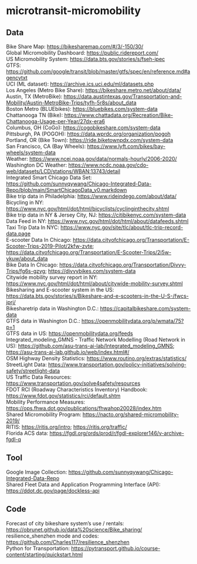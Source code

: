 # microtransit-micromobility
## Data
Bike Share Map: https://bikesharemap.com/#/3/-150/30/ <br>
Global Micromobility Dashboard: https://public.ridereport.com/ <br>
US Micromobility System: https://data.bts.gov/stories/s/fseh-ipec <br>
GTFS: https://github.com/google/transit/blob/master/gtfs/spec/en/reference.md#agencytxt <br>
UCI (ML dataset): https://archive.ics.uci.edu/ml/datasets.php <br>
Los Angeles (Metro Bike Share): https://bikeshare.metro.net/about/data/ <br>
Austin, TX (MetroBike): https://data.austintexas.gov/Transportation-and-Mobility/Austin-MetroBike-Trips/tyfh-5r8s/about_data <br>
Boston Metro (BLUEbikes): https://bluebikes.com/system-data <br>
Chattanooga TN (Bike): https://www.chattadata.org/Recreation/Bike-Chattanooga-Usage-per-Year/27dx-era6 <br>
Columbus, OH (CoGo): https://cogobikeshare.com/system-data <br>
Pittsburgh, PA (POGOH): https://data.wprdc.org/organization/pogoh <br>
Portland, OR (Bike Town): https://ride.biketownpdx.com/system-data <br>
San Francisco, CA (Bay Wheels): https://www.lyft.com/bikes/bay-wheels/system-data <br>
Weather: https://www.ncei.noaa.gov/data/normals-hourly/2006-2020/ <br>
Washington DC Weather: https://www.ncdc.noaa.gov/cdo-web/datasets/LCD/stations/WBAN:13743/detail <br>
Integrated Smart Chicago Data Set: https://github.com/sunnyqywang/Chicago-Integrated-Data-Repo/blob/main/SmartChicagoData_v0.markdown <br>
Bike trip data in Philadelphia: https://www.rideindego.com/about/data/ <br>
Bicycling in NY: https://www.nyc.gov/html/dot/html/bicyclists/cyclinginthecity.shtml <br>
Bike trip data in NY & Jersey City, NJ: https://citibikenyc.com/system-data <br>
Data Feed in NY: https://www.nyc.gov/html/dot/html/about/datafeeds.shtml <br>
Taxi Trip Data In NYC: https://www.nyc.gov/site/tlc/about/tlc-trip-record-data.page <br>
E-scooter Data In Chicago: https://data.cityofchicago.org/Transportation/E-Scooter-Trips-2019-Pilot/2kfw-zvte; https://data.cityofchicago.org/Transportation/E-Scooter-Trips/2i5w-ykuw/about_data <br>
Bike Data In Chicago: https://data.cityofchicago.org/Transportation/Divvy-Trips/fg6s-gzvg; https://divvybikes.com/system-data <br>
Citywide mobility survey report in NY: https://www.nyc.gov/html/dot/html/about/citywide-mobility-survey.shtml <br>
Bikesharing and E-scooter system in the US: https://data.bts.gov/stories/s/Bikeshare-and-e-scooters-in-the-U-S-/fwcs-jprj/ <br>
Bikesharetrip data in Washington D.C.: https://capitalbikeshare.com/system-data <br>
GTFS data in Washington D.C.: https://openmobilitydata.org/p/wmata/75?p=1 <br>
GTFS data in US: https://openmobilitydata.org/feeds <br>
Integrated_modeling_GMNS - Traffic Network Modelling (Road Network in US): https://github.com/asu-trans-ai-lab/Integrated_modeling_GMNS; https://asu-trans-ai-lab.github.io/web/index.html#/ <br>
OSM Highway Density Statistics: https://www.routino.org/extras/statistics/ <br>
StreetLight Data: https://www.transportation.gov/policy-initiatives/solving-safety/streetlight-data <br>
US Traffic Data Resources: https://www.transportation.gov/solve4safety/resources <br>
FDOT RCI (Roadway Characteristics Inventory) Handbook: https://www.fdot.gov/statistics/rci/default.shtm <br>
Mobility Performance Measures: https://ops.fhwa.dot.gov/publications/fhwahop20028/index.htm <br>
Shared Micromobility Program: https://nacto.org/shared-micromobility-2019/ <br>
RITIS: https://ritis.org/intro; https://ritis.org/traffic/ <br>
Florida ACS data: https://fgdl.org/ords/prod/r/fgdl-explorer146/v-archive-fgdl-q <br>

## Tool
Google Image Collection: https://github.com/sunnyqywang/Chicago-Integrated-Data-Repo <br>
Shared Fleet Data and Application Programming Interface (API): https://ddot.dc.gov/page/dockless-api <br>

## Code
Forecast of city bikeshare system’s use / rentals: https://obrunet.github.io/data%20science/Bike_sharing/ <br>
resilience_shenzhen mode and codes: https://github.com/Charles117/resilience_shenzhen <br>
Python for Transportation: https://pytransport.github.io/course-content/starting/quickstart.html <br>
